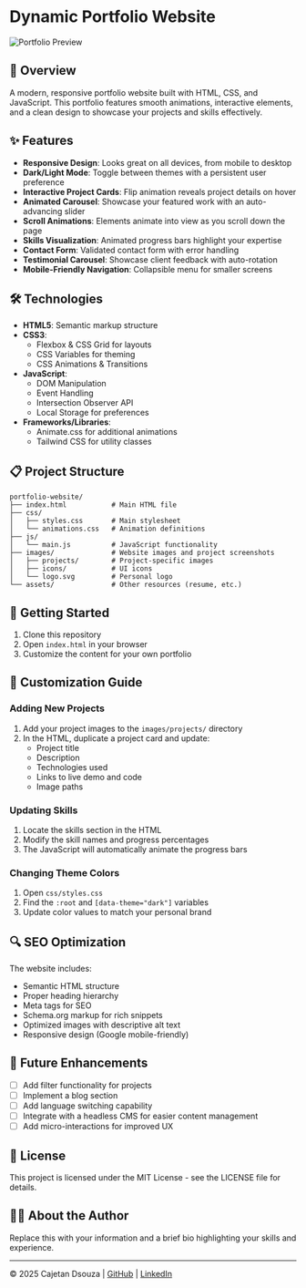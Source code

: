 # Dynamic Portfolio Website

![Portfolio Preview](https://via.placeholder.com/800x400/0077CC/FFFFFF?text=Portfolio+Website)

## 🚀 Overview

A modern, responsive portfolio website built with HTML, CSS, and JavaScript. This portfolio features smooth animations, interactive elements, and a clean design to showcase your projects and skills effectively.

## ✨ Features

- **Responsive Design**: Looks great on all devices, from mobile to desktop
- **Dark/Light Mode**: Toggle between themes with a persistent user preference
- **Interactive Project Cards**: Flip animation reveals project details on hover
- **Animated Carousel**: Showcase your featured work with an auto-advancing slider
- **Scroll Animations**: Elements animate into view as you scroll down the page
- **Skills Visualization**: Animated progress bars highlight your expertise
- **Contact Form**: Validated contact form with error handling
- **Testimonial Carousel**: Showcase client feedback with auto-rotation
- **Mobile-Friendly Navigation**: Collapsible menu for smaller screens

## 🛠️ Technologies

- **HTML5**: Semantic markup structure
- **CSS3**: 
  - Flexbox & CSS Grid for layouts
  - CSS Variables for theming
  - CSS Animations & Transitions
- **JavaScript**: 
  - DOM Manipulation
  - Event Handling
  - Intersection Observer API
  - Local Storage for preferences
- **Frameworks/Libraries**:
  - Animate.css for additional animations
  - Tailwind CSS for utility classes

## 📋 Project Structure

```
portfolio-website/
├── index.html           # Main HTML file
├── css/
│   ├── styles.css       # Main stylesheet
│   └── animations.css   # Animation definitions
├── js/
│   └── main.js          # JavaScript functionality
├── images/              # Website images and project screenshots
│   ├── projects/        # Project-specific images
│   ├── icons/           # UI icons
│   └── logo.svg         # Personal logo
└── assets/              # Other resources (resume, etc.)
```

## 🚀 Getting Started

1. Clone this repository
2. Open `index.html` in your browser
3. Customize the content for your own portfolio

## 📝 Customization Guide

### Adding New Projects

1. Add your project images to the `images/projects/` directory
2. In the HTML, duplicate a project card and update:
   - Project title
   - Description
   - Technologies used
   - Links to live demo and code
   - Image paths

### Updating Skills

1. Locate the skills section in the HTML
2. Modify the skill names and progress percentages
3. The JavaScript will automatically animate the progress bars

### Changing Theme Colors

1. Open `css/styles.css`
2. Find the `:root` and `[data-theme="dark"]` variables
3. Update color values to match your personal brand

## 🔍 SEO Optimization

The website includes:
- Semantic HTML structure
- Proper heading hierarchy
- Meta tags for SEO
- Schema.org markup for rich snippets
- Optimized images with descriptive alt text
- Responsive design (Google mobile-friendly)

## 🔮 Future Enhancements

- [ ] Add filter functionality for projects
- [ ] Implement a blog section
- [ ] Add language switching capability
- [ ] Integrate with a headless CMS for easier content management
- [ ] Add micro-interactions for improved UX

## 📄 License

This project is licensed under the MIT License - see the LICENSE file for details.

## 👨‍💻 About the Author

Replace this with your information and a brief bio highlighting your skills and experience.

---

© 2025 Cajetan Dsouza | [GitHub](https://github.com/yourusername) | [LinkedIn](https://linkedin.com/in/yourprofile)